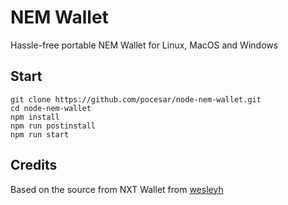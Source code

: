 NEM Wallet
===============

Hassle-free portable NEM Wallet for Linux, MacOS and Windows

## Start

```
git clone https://github.com/pocesar/node-nem-wallet.git
cd node-nem-wallet
npm install
npm run postinstall
npm run start
```

<!-- ## Generate executables -->


## Credits

Based on the source from NXT Wallet from [wesleyh](https://bitbucket.org/wesleyh/nxt-wallet-win)
